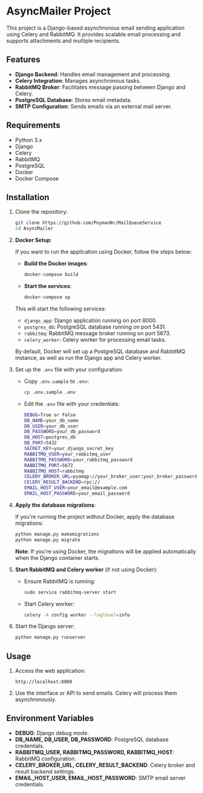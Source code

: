 
# AsyncMailer Project

This project is a Django-based asynchronous email sending application using Celery and RabbitMQ. 
It provides scalable email processing and supports attachments and multiple recipients.

## Features

- **Django Backend**: Handles email management and processing.
- **Celery Integration**: Manages asynchronous tasks.
- **RabbitMQ Broker**: Facilitates message passing between Django and Celery.
- **PostgreSQL Database**: Stores email metadata.
- **SMTP Configuration**: Sends emails via an external mail server.

## Requirements

- Python 3.x
- Django
- Celery
- RabbitMQ
- PostgreSQL
- Docker
- Docker Compose

## Installation

1. Clone the repository:
   ```bash
   git clone https://github.com/PeymanNr/MailQueueService
   cd AsyncMailer
   ```

2. **Docker Setup**:

   If you want to run the application using Docker, follow the steps below:

   - **Build the Docker images**:
     ```bash
     docker-compose build
     ```

   - **Start the services**:
     ```bash
     docker-compose up
     ```

   This will start the following services:
   - `django_app`: Django application running on port 8000.
   - `postgres_db`: PostgreSQL database running on port 5431.
   - `rabbitmq`: RabbitMQ message broker running on port 5673.
   - `celery_worker`: Celery worker for processing email tasks.

   By default, Docker will set up a PostgreSQL database and RabbitMQ instance, as well as run the Django app and Celery worker.

3. Set up the `.env` file with your configuration:

   - Copy `.env.sample` to `.env`:
     ```bash
     cp .env.sample .env
     ```

   - Edit the `.env` file with your credentials:
     ```bash
     DEBUG=True or False
     DB_NAME=your_db_name
     DB_USER=your_db_user
     DB_PASSWORD=your_db_password
     DB_HOST=postgres_db
     DB_PORT=5432
     SECRET_KEY=your_django_secret_key
     RABBITMQ_USER=your_rabbitmq_user
     RABBITMQ_PASSWORD=your_rabbitmq_password
     RABBITMQ_PORT=5672
     RABBITMQ_HOST=rabbitmq
     CELERY_BROKER_URL=pyamqp://your_broker_user:your_broker_password@rabbitmq:5672//
     CELERY_RESULT_BACKEND=rpc://
     EMAIL_HOST_USER=your_email@example.com
     EMAIL_HOST_PASSWORD=your_email_password
     ```

4. **Apply the database migrations**:

   If you're running the project without Docker, apply the database migrations:
   ```bash
   python manage.py makemigrations
   python manage.py migrate
   ```

   **Note**: If you're using Docker, the migrations will be applied automatically when the Django container starts.

5. **Start RabbitMQ and Celery worker** (if not using Docker):

   - Ensure RabbitMQ is running:
     ```bash
     sudo service rabbitmq-server start
     ```

   - Start Celery worker:
     ```bash
     celery -A config worker --loglevel=info
     ```

6. Start the Django server:
   ```bash
   python manage.py runserver
   ```

## Usage

1. Access the web application:
   ```
   http://localhost:8000
   ```

2. Use the interface or API to send emails. Celery will process them asynchronously.

## Environment Variables

- **DEBUG**: Django debug mode.
- **DB_NAME, DB_USER, DB_PASSWORD**: PostgreSQL database credentials.
- **RABBITMQ_USER, RABBITMQ_PASSWORD, RABBITMQ_HOST**: RabbitMQ configuration.
- **CELERY_BROKER_URL, CELERY_RESULT_BACKEND**: Celery broker and result backend settings.
- **EMAIL_HOST_USER, EMAIL_HOST_PASSWORD**: SMTP email server credentials.